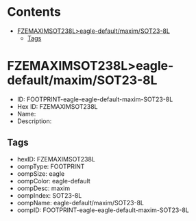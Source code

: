 



Contents
========

* [FZEMAXIMSOT238L>eagle-default/maxim/SOT23-8L](#fzemaximsot238leagle-defaultmaximsot23-8l)
	* [Tags](#tags)

# FZEMAXIMSOT238L>eagle-default/maxim/SOT23-8L

- ID: FOOTPRINT-eagle-eagle-default-maxim-SOT23-8L
- Hex ID: FZEMAXIMSOT238L
- Name: 
- Description: 

## Tags

- hexID: FZEMAXIMSOT238L
- oompType: FOOTPRINT
- oompSize: eagle
- oompColor: eagle-default
- oompDesc: maxim
- oompIndex: SOT23-8L
- oompName: eagle-default/maxim/SOT23-8L
- oompID: FOOTPRINT-eagle-eagle-default-maxim-SOT23-8L

